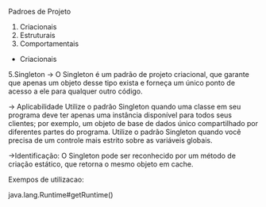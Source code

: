 Padroes de Projeto

1) Criacionais
2) Estruturais
3) Comportamentais

* Criacionais

5.Singleton
-> O Singleton é um padrão de projeto criacional, que garante que apenas um objeto desse tipo exista e forneça um único ponto de acesso a ele para qualquer outro código.


-> Aplicabilidade
Utilize o padrão Singleton quando uma classe em seu programa deve ter apenas uma instância disponível para todos seus clientes; por exemplo, um objeto de base de dados único compartilhado por diferentes partes do programa.
Utilize o padrão Singleton quando você precisa de um controle mais estrito sobre as variáveis globais.

->Identificação: O Singleton pode ser reconhecido por um método de criação estático, que retorna o mesmo objeto em cache.


Exempos de utilizacao:

java.lang.Runtime#getRuntime()